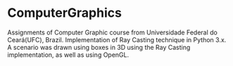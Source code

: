 # ComputerGraphics
Assignments of Computer Graphic course from Universidade Federal do Ceará(UFC), Brazil.
Implementation of Ray Casting technique in Python 3.x. A scenario was drawn using boxes in 3D using the Ray Casting implementation, as well as using OpenGL. 
